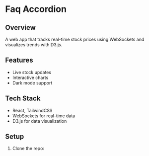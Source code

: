 # Faq Accordion  

## Overview  
A web app that tracks real-time stock prices using WebSockets and visualizes trends with D3.js.  

## Features  
- Live stock updates  
- Interactive charts  
- Dark mode support  

## Tech Stack  
- React, TailwindCSS  
- WebSockets for real-time data  
- D3.js for data visualization  

## Setup  
1. Clone the repo:  
